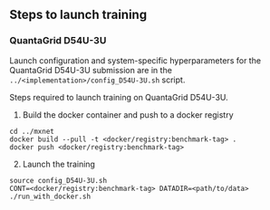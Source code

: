 ## Steps to launch training

### QuantaGrid D54U-3U

Launch configuration and system-specific hyperparameters for the QuantaGrid D54U-3U
submission are in the `../<implementation>/config_D54U-3U.sh` script.

Steps required to launch training on QuantaGrid D54U-3U.

1. Build the docker container and push to a docker registry

```
cd ../mxnet
docker build --pull -t <docker/registry:benchmark-tag> .
docker push <docker/registry:benchmark-tag>
```

2. Launch the training
```
source config_D54U-3U.sh 
CONT=<docker/registry:benchmark-tag> DATADIR=<path/to/data> ./run_with_docker.sh
